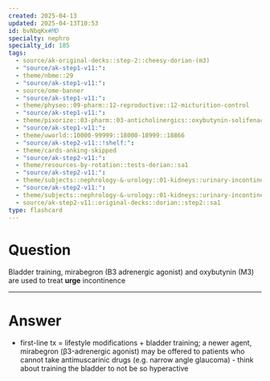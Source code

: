 ```yaml
---
created: 2025-04-13
updated: 2025-04-13T10:53
id: bvNbqKx#MD
specialty: nephro
specialty_id: 185
tags:
  - source/ak-original-decks::step-2::cheesy-dorian-(m3)
  - "source/ak-step1-v11:": 
  - theme/nbme::29
  - "source/ak-step1-v11:": 
  - source/ome-banner
  - "source/ak-step1-v11:": 
  - theme/physeo::09-pharm::12-reproductive::12-micturition-control
  - "source/ak-step1-v11:": 
  - theme/pixorize::03-pharm::03-anticholinergics::oxybutynin-solifenacin-tolterodine
  - "source/ak-step1-v11:": 
  - theme/uworld::10000-99999::18000-18999::18866
  - "source/ak-step2-v11::!shelf:": 
  - theme/cards-anking-skipped
  - "source/ak-step2-v11:": 
  - theme/resources-by-rotation::tests-dorian::sa1
  - "source/ak-step2-v11:": 
  - theme/subjects::nephrology-&-urology::01-kidneys::urinary-incontinence
  - "source/ak-step2-v11:": 
  - theme/subjects::nephrology-&-urology::01-kidneys::urinary-incontinence::urge-incontinence::management
  - source/ak-step2-v11::original-decks::dorian::step2::sa1
type: flashcard
---
```


# Question
Bladder training, mirabegron (B3 adrenergic agonist) and oxybutynin (M3) are used to treat **urge** incontinence

---

# Answer
- first-line tx = lifestyle modifications + bladder training; a newer agent, mirabegron (β3-adrenergic agonist) may be offered to patients who cannot take antimuscarinic drugs (e.g. narrow angle glaucoma)  - think about training the bladder to not be so hyperactive